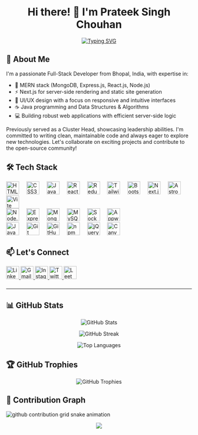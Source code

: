 <h1 align="center">Hi there! 👋 I'm Prateek Singh Chouhan</h1>

<p align="center">
  <a href="https://git.io/typing-svg"><img src="https://readme-typing-svg.herokuapp.com?font=Fira+Code&size=22&pause=1000&color=F75C7E&center=true&vCenter=true&width=435&lines=Full-Stack+Developer;MERN+Stack+Enthusiast;UI%2FUX+Designer;Open+Source+Contributor" alt="Typing SVG" /></a>
</p>

## 💫 About Me

I'm a passionate Full-Stack Developer from Bhopal, India, with expertise in:

- 🚀 MERN stack (MongoDB, Express.js, React.js, Node.js)
- ⚡ Next.js for server-side rendering and static site generation
- 🎨 UI/UX design with a focus on responsive and intuitive interfaces
- ☕ Java programming and Data Structures & Algorithms
- 💻 Building robust web applications with efficient server-side logic

Previously served as a Cluster Head, showcasing leadership abilities. I'm committed to writing clean, maintainable code and always eager to explore new technologies. Let's collaborate on exciting projects and contribute to the open-source community!

<h2>🛠️ Tech Stack</h2>

<div align="start">
  <!-- Frontend -->
  <img src="https://cdn.simpleicons.org/html5/E34F26" height="35" alt="HTML5 logo" />
  <img width="12" />
  <img src="https://cdn.simpleicons.org/css3/1572B6" height="35" alt="CSS3 logo" />
  <img width="12" />
  <img src="https://skillicons.dev/icons?i=javascript" height="35" alt="JavaScript logo" />
  <img width="12" />
  <img src="https://skillicons.dev/icons?i=react" height="35" alt="React logo" />
  <img width="12" />
  <img src="https://skillicons.dev/icons?i=redux" height="35" alt="Redux logo" />
  <img width="12" />
  <img src="https://skillicons.dev/icons?i=tailwind" height="35" alt="Tailwind CSS logo" />
  <img width="12" />
  <img src="https://cdn.simpleicons.org/bootstrap/7952B3" height="35" alt="Bootstrap logo" />
  <img width="12" />
  <img src="https://cdn.jsdelivr.net/gh/devicons/devicon/icons/nextjs/nextjs-original.svg" height="35" alt="Next.js logo" />
  <img width="12" />
  <img src="https://cdn.simpleicons.org/astro/FF5D01" height="35" alt="Astro logo" />
  <img width="12" />
  <img src="https://skillicons.dev/icons?i=vite" height="35" alt="Vite logo" />
  
  <br/>
  
  <!-- Backend -->
  <img src="https://skillicons.dev/icons?i=nodejs" height="35" alt="Node.js logo" />
  <img width="12" />
  <img src="https://skillicons.dev/icons?i=express" height="35" alt="Express logo" />
  <img width="12" />
  <img src="https://skillicons.dev/icons?i=mongodb" height="35" alt="MongoDB logo" />
  <img width="12" />
  <img src="https://skillicons.dev/icons?i=mysql" height="35" alt="MySQL logo" />
  <img width="12" />
  <img src="https://cdn.jsdelivr.net/gh/devicons/devicon/icons/socketio/socketio-original.svg" height="35" alt="Socket.io logo" />
  <img width="12" />
  <img src="https://cdn.simpleicons.org/appwrite/F02E65" height="35" alt="Appwrite logo" />

  <br/>
  
  <!-- Other Tools -->
  <img src="https://skillicons.dev/icons?i=java" height="35" alt="Java logo" />
  <img width="12" />
  <img src="https://skillicons.dev/icons?i=git" height="35" alt="Git logo" />
  <img width="12" />
  <img src="https://skillicons.dev/icons?i=github" height="35" alt="GitHub logo" />
  <img width="12" />
  <img src="https://cdn.simpleicons.org/npm/CB3837" height="35" alt="npm logo" />
  <img width="12" />
  <img src="https://cdn.simpleicons.org/jquery/0769AD" height="35" alt="jQuery logo" />
  <img width="12" />
  <img src="https://cdn.simpleicons.org/canva/00C4CC" height="35" alt="Canva logo" />
</div>

###

<h2 align="start">📫 Let's Connect</h2>

<div align="start">
  <a href="https://www.linkedin.com/in/prateek-singh-chouhan-654486243/" target="_blank">
    <img src="https://img.shields.io/static/v1?message=LinkedIn&logo=linkedin&label=&color=0077B5&logoColor=white&labelColor=&style=for-the-badge" height="35" alt="LinkedIn logo" />
  </a>
  <a href="mailto:email@prateeksinghchouhan007.com" target="_blank">
    <img src="https://img.shields.io/static/v1?message=Gmail&logo=gmail&label=&color=D14836&logoColor=white&labelColor=&style=for-the-badge" height="35" alt="Gmail logo" />
  </a>
  <a href="https://www.instagram.com/__.prateeeeek.__/" target="_blank">
    <img src="https://img.shields.io/static/v1?message=Instagram&logo=instagram&label=&color=E4405F&logoColor=white&labelColor=&style=for-the-badge" height="35" alt="Instagram logo" />
  </a>
  <a href="https://twitter.com/your-twitter-handle" target="_blank">
    <img src="https://img.shields.io/static/v1?message=Twitter&logo=twitter&label=&color=1DA1F2&logoColor=white&labelColor=&style=for-the-badge" height="35" alt="Twitter logo" />
  </a>
  <a href="https://leetcode.com/your-leetcode-handle/" target="_blank">
    <img src="https://img.shields.io/static/v1?message=LeetCode&logo=leetcode&label=&color=FFA116&logoColor=white&labelColor=&style=for-the-badge" height="35" alt="LeetCode logo" />
  </a>
</div>

###

---

## 📊 GitHub Stats

<p align="center">
  <img src="https://github-readme-stats.vercel.app/api?username=Prateeksingchn&show_icons=true&theme=radical" alt="GitHub Stats" />
</p>

<p align="center">
  <img src="https://github-readme-streak-stats.herokuapp.com/?user=Prateeksingchn&theme=radical" alt="GitHub Streak" />
</p>

<p align="center">
  <img src="https://github-readme-stats.vercel.app/api/top-langs/?username=Prateeksingchn&layout=compact&theme=radical" alt="Top Languages" />
</p>

## 🏆 GitHub Trophies

<p align="center">
  <img src="https://github-profile-trophy.vercel.app/?username=Prateeksingchn&theme=darkhub&no-frame=true&margin-w=15&column=7" alt="GitHub Trophies" />
</p>

## 🐍 Contribution Graph

<picture>
  <source media="(prefers-color-scheme: dark)" srcset="https://raw.githubusercontent.com/Prateeksingchn/Prateeksingchn/output/github-contribution-grid-snake-dark.svg">
  <source media="(prefers-color-scheme: light)" srcset="https://raw.githubusercontent.com/Prateeksingchn/Prateeksingchn/output/github-contribution-grid-snake.svg">
  <img alt="github contribution grid snake animation" src="https://raw.githubusercontent.com/Prateeksingchn/Prateeksingchn/output/github-contribution-grid-snake.svg">
</picture>

<p align="center">
  <img src="https://capsule-render.vercel.app/api?type=waving&color=gradient&height=100&section=footer" />
</p>
